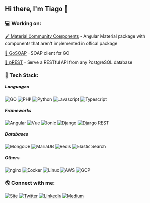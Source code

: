 ## Hi there, I'm Tiago 👋

### 💻 Working on:

<p><a href="https://github.com/tiaguinho/material-community-components">🖌️ Material Community Components</a> - Angular Material package with components that aren't implemented in offical package </p>
<p><a href="https://github.com/tiaguinho/gosoap">🧼 GoSOAP</a> - SOAP client for GO </p>
<p><a href="https://github.com/prest">🐘 pREST</a> - Serve a RESTful API from any PostgreSQL database </p>

### 🧠 Tech Stack:

##### Languages
<p align="left">
<img src="https://img.shields.io/badge/Go-00ADD8?style=for-the-badge&logo=go&logoColor=white" alt="GO" />
<img src="https://img.shields.io/badge/PHP-777BB4?style=for-the-badge&logo=php&logoColor=white" alt="PHP" />
<img src="https://img.shields.io/badge/Python-3776AB?style=for-the-badge&logo=python&logoColor=white" alt="Python" />
<img src="https://img.shields.io/badge/JavaScript-F7DF1E?style=for-the-badge&logo=javascript&logoColor=black" alt="Javascript" />
<img src="https://img.shields.io/badge/TypeScript-007ACC?style=for-the-badge&logo=typescript&logoColor=white" alt="Typescript" />
</p>

##### Frameworks
<p align="left">
<img src="https://img.shields.io/badge/Angular-DD0031?style=for-the-badge&logo=angular&logoColor=white" alt="Angular" />
<img src="https://img.shields.io/badge/Vue.js-35495E?style=for-the-badge&logo=vuedotjs&logoColor=4FC08D" alt="Vue" />
<img src="https://img.shields.io/badge/Ionic-3880FF?style=for-the-badge&logo=ionic&logoColor=white" alt="Ionic" />
<img src="https://img.shields.io/badge/Django-092E20?style=for-the-badge&logo=django&logoColor=white" alt="Django" />
<img src="https://img.shields.io/badge/DJANGO-REST-ff1709?style=for-the-badge&logo=django&logoColor=white&color=ff1709&labelColor=gray" alt="Django REST" />
</p>

##### Databases
<p align="left">
<img src="https://img.shields.io/badge/MongoDB-4EA94B?style=for-the-badge&logo=mongodb&logoColor=white" alt="MongoDB" />
<img src="https://img.shields.io/badge/MariaDB-003545?style=for-the-badge&logo=mariadb&logoColor=white" alt="MariaDB" />
<img src="https://img.shields.io/badge/redis-%23DD0031.svg?&style=for-the-badge&logo=redis&logoColor=white" alt="Redis" />
<img src="https://img.shields.io/badge/Elastic_Search-005571?style=for-the-badge&logo=elasticsearch&logoColor=white" alt="Elastic Search" />  
</p>

##### Others
<p align="left">
<img src="https://img.shields.io/badge/Nginx-009639?style=for-the-badge&logo=nginx&logoColor=white" alt="nginx" />
<img src="https://img.shields.io/badge/Docker-2CA5E0?style=for-the-badge&logo=docker&logoColor=white" alt="Docker" />
<img src="https://img.shields.io/badge/Linux-FCC624?style=for-the-badge&logo=linux&logoColor=black" alt="Linux" />
<img src="https://img.shields.io/badge/Amazon_AWS-232F3E?style=for-the-badge&logo=amazon-aws&logoColor=white" alt="AWS" />
<img src="https://img.shields.io/badge/Google_Cloud-4285F4?style=for-the-badge&logo=google-cloud&logoColor=white" alt="GCP" />  
</p>

### 🌎 Connect with me:

<p align="center">

[<img src="https://img.shields.io/badge/RSS-FFA500?style=for-the-badge&logo=rss&logoColor=white" alt="Site" />](https://ttemporin.dev)
[<img src="https://img.shields.io/badge/Twitter-1DA1F2?style=for-the-badge&logo=twitter&logoColor=white" alt="Twitter" />](https://twitter.com/_ttemporin)
[<img src="https://img.shields.io/badge/LinkedIn-0077B5?style=for-the-badge&logo=linkedin&logoColor=white" alt="Linkedin" />](https://www.linkedin.com/in/tiago-temporin-46533a24/)
[<img src="https://img.shields.io/badge/Medium-12100E?style=for-the-badge&logo=medium&logoColor=white" alt="Medium" />](https://ttemporin.medium.com)

</p>

<!--
**tiaguinho/tiaguinho** is a ✨ _special_ ✨ repository because its `README.md` (this file) appears on your GitHub profile.

Here are some ideas to get you started:

- 🔭 I’m currently working on ...
- 🌱 I’m currently learning ...
- 👯 I’m looking to collaborate on ...
- 🤔 I’m looking for help with ...
- 💬 Ask me about ...
- 📫 How to reach me: ...
- 😄 Pronouns: ...
- ⚡ Fun fact: ...
-->

